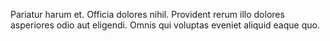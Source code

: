 Pariatur harum et. Officia dolores nihil. Provident rerum illo dolores asperiores odio aut eligendi. Omnis qui voluptas eveniet aliquid eaque quo.
